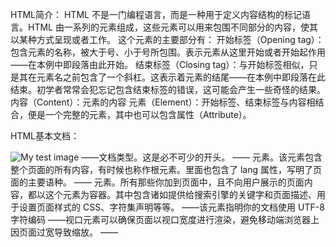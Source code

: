 HTML简介：
HTML 不是一门编程语言，而是一种用于定义内容结构的标记语言。HTML 由一系列的元素组成，这些元素可以用来包围不同部分的内容，使其以某种方式呈现或者工作。
这个元素的主要部分有：
开始标签（Opening tag）：包含元素的名称，被大于号、小于号所包围。表示元素从这里开始或者开始起作用——在本例中即段落由此开始。
结束标签（Closing tag）：与开始标签相似，只是其在元素名之前包含了一个斜杠。这表示着元素的结尾——在本例中即段落在此结束。初学者常常会犯忘记包含结束标签的错误，这可能会产生一些奇怪的结果。
内容（Content）：元素的内容
元素（Element）：开始标签、结束标签与内容相结合，便是一个完整的元素，其中也可以包含属性（Attribute）。

HTML基本文档：

<!doctype html>
<html lang="zh-CN">
  <head>
    <meta charset="utf-8" />
    <meta name="viewport" content="width=device-width" />
    <title>page name</title>
  </head>
  <body>
    <img src="images/firefox-icon.png" alt="My test image" />
  </body>
</html>

<!DOCTYPE html>——文档类型。这是必不可少的开头。
<html></html>——<html> 元素。该元素包含整个页面的所有内容，有时候也称作根元素。里面也包含了 lang 属性，写明了页面的主要语种。
<head></head>——<head> 元素。所有那些你加到页面中，且不向用户展示的页面内容，都以这个元素为容器。其中包含诸如提供给搜索引擎的关键字和页面描述、用于设置页面样式的 CSS、字符集声明等等。
<meta charset="utf-8">——该元素指明你的文档使用 UTF-8 字符编码
<meta name="viewport" content="width=device-width">——视口元素可以确保页面以视口宽度进行渲染，避免移动端浏览器上因页面过宽导致缩放。
<title></title>——<title> 元素。该元素设置页面的标题，显示在浏览器标签页上，也作为收藏网页的描述文字。
<body></body>——<body> 元素。该元素包含期望让用户在访问页面时看到的全部内容，包括文本、图像、视频、游戏、可播放的音轨或其他内容。

HTML元素：
1.图像元素<img>:
<img src="图片路径" alt="描述文本" />

2.标题元素<h1>-<h6>:
<h1>主标题</h1>
<h2>顶层标题</h2>
<h3>子标题</h3>
<h4>次子标题</h4>

3.段落元素<P>：
<p>这是一个段落</p>

4.无序列表元素<ul>:
<ul>
  <li>1</li>
  <li>2</li>
  <li>3</li>
</ul>

5.有序列表元素<ol>:
<ol>
  <li>1</li>
  <li>2</li>
  <li>3</li>
</ol>

6.链接元素<a>:
<a href="链接地址" title="补充信息">链接名称</a>

7.字体倾斜元素<em>:
<p><em>倾斜</em></p>

8.字体加粗元素<strong>:
<p>这<strong>加粗</strong></p>

9.列表元素<dl>：
描述列表使用与其他列表类型不同的闭合标签——<dl>；此外，每一项都用 <dt>（description term）元素闭合。每个描述都用 <dd>（description definition）元素闭合。
<dl>
  <dt>1</dt>
  <dd>
  ...
  </dd>
  <dt>2</dt> //可以有多个描述
  <dd>
  ...
  </dd>
  <dd>
  ...
  </dd>
</dl>

10.引用元素<blockquote>：

11.缩略元素<addr>:

12.标记联系方式的元素<address>:

13.上标和下标元素，<sup> 和 <sub> :

14.标记计算机代码的元素:
<code>：用于标记计算机通用代码。
<pre>：用于保留空白字符（通常用于代码块）——如果文本中使用了缩进或多余的空白，浏览器将忽略它，你将不会在呈现的页面上看到它。但是，如果你将文本包含在 <pre></pre> 标签中，那么空白将会以与你在文本编辑器中看到的相同的方式渲染出来。
<var>：用于标记具体变量名。
<kbd>：用于标记输入电脑的键盘（或其他类型）输入。
<samp>：用于标记计算机程序的输出。

15.将时间和日期标记为可供机器识别的格式的 <time> 元素:
<time datetime="204-01-01">2024 年 1 月 1 日</time>

16.语义化标记，明确区段的专用标签：
<header>：页眉。
<nav>：导航栏。
<main>：主内容。主内容中还可以有各种子内容区段，可用<article>、<section> 和 <div> 等元素表示。
<aside>：侧边栏，经常嵌套在 <main> 中。
<footer>：页脚。

17.换行元素<br>：

18：水平分割线<hr>：

页面添加网页图标的方式有：
1。将其保存在与网站的索引页面相同的目录中，以 .ico 格式保存（大多数浏览器支持更通用的格式，如 .gif 或 .png）
2.将以下行添加到 HTML 的 <head> 块中以引用它：
<link rel="icon" href="favicon.ico" type="image/x-icon" />

在 HTML 中应用 CSS 和 JavaScript：
<link rel="stylesheet" href="my-css-file.css" />
<script src="my-js-file.js" defer></script>
（同时最好加上 defer 以告诉浏览器在解析完成 HTML 后再加载 JavaScript。这样可以确保在加载脚本之前浏览器已经解析了所有的 HTML 内容。这样你就不会因为 JavaScript 试图访问页面上不存在的 HTML 元素而产生错误）
